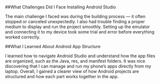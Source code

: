 ##What Challenges Did I Face Installing Android Studio

The main challenge I faced was during the building process — it often stopped or canceled unexpectedly. I also had trouble finding a proper medium to display and run the project smoothly. Setting up the emulator and connecting it to my device took some trial and error before everything worked correctly.

##What I Learned About Android App Structure

I learned how to navigate Android Studio and understand how the app files are organized, such as the Java, res, and manifest folders. It was nice discovering that I can manage and run my phone’s apps directly from my laptop. Overall, I gained a clearer view of how Android projects are structured and how each part works together in the app.

